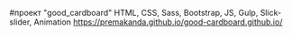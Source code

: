 #проект "good_cardboard" 
HTML, CSS, Sass, Bootstrap, JS, Gulp, Slick-slider, Animation
https://premakanda.github.io/good-cardboard.github.io/
